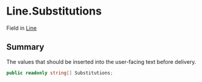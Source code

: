 # Line.Substitutions

Field in [Line](/docs/api/csharp/yarn.line.md)

## Summary


The values that should be inserted into the user-facing text before
delivery.


```csharp
public readonly string[] Substitutions;
```


